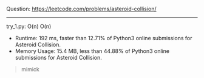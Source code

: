 Question: https://leetcode.com/problems/asteroid-collision/

---

try_1.py: O(n) O(n)

* Runtime: 192 ms, faster than 12.71% of Python3 online submissions for Asteroid Collision.
* Memory Usage: 15.4 MB, less than 44.88% of Python3 online submissions for Asteroid Collision.

> mimick

